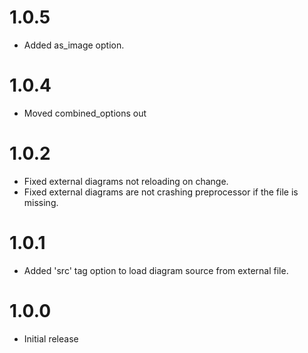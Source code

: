 # 1.0.5

-    Added as_image option.

# 1.0.4

-    Moved combined_options out

# 1.0.2

-    Fixed external diagrams not reloading on change.
-    Fixed external diagrams are not crashing preprocessor if the file is missing.

# 1.0.1

-    Added 'src' tag option to load diagram source from external file.

# 1.0.0

-    Initial release
